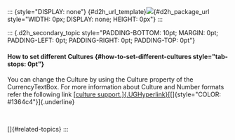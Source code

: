 ::: {style="DISPLAY: none"}
[](ms-xhelp:///?Id=d2h_url_template){#d2h_url_template}![](!package_url!){#d2h_package_url style="WIDTH: 0px; DISPLAY: none; HEIGHT: 0px"}
:::

::: {.d2h_secondary_topic style="PADDING-BOTTOM: 10pt; MARGIN: 0pt; PADDING-LEFT: 0pt; PADDING-RIGHT: 0pt; PADDING-TOP: 0pt"}
#### How to set different Cultures {#how-to-set-different-cultures style="tab-stops: 0pt"}

You can change the Culture by using the Culture property of the CurrencyTextBox. For more information about Culture and Number formats refer the following link [[culture support.]{.UGHyperlink}](ms-xhelp:///?Id=d11d81c2-9e35-4d4d-849d-8d613dc4033c)[[]{style="COLOR: #1364c4"}]{.underline}

 

[]{#related-topics}
:::
